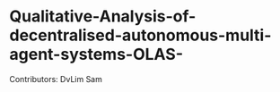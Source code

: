 # Qualitative-Analysis-of-decentralised-autonomous-multi-agent-systems-OLAS-

Contributors:
DvLim
Sam